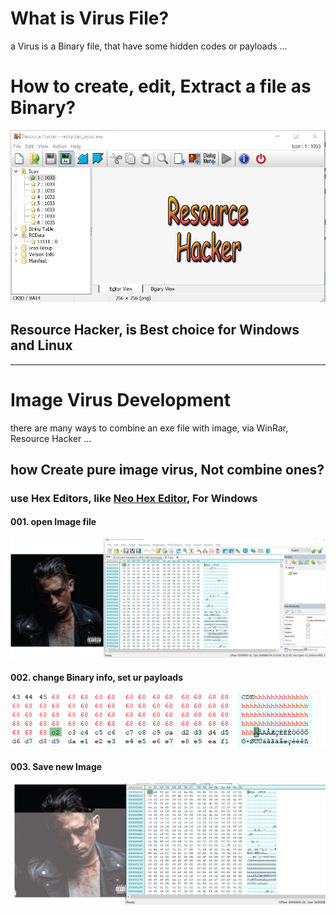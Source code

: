 <h1>What is Virus File?</h1>
<p>a Virus is a Binary file, that have some hidden codes or payloads ...</p>
<h1>How to create, edit, Extract a file as Binary?</h1>
<p>
<a href="https://www.linkedin.com/posts/kave-eyni-08060b59_crack-hack-windows-activity-6674760533045981184-qD42">
<img src="https://github.com/dewebdes/CYBER-MILITARY-GERMANY/blob/master/Antivirus%20Evasion/Image%20Virus/resourcehack.jpeg" />
</a>
  <h2>Resource Hacker, is Best choice for Windows and Linux</h2>
</p>
<hr>
<h1>Image Virus Development</h1>
<p>
there are many ways to combine an exe file with image, via WinRar, Resource Hacker ...
</p>
<h2>how Create pure image virus, Not combine ones?</h2>
<p>
  <h3>use Hex Editors, like <a href="https://github.com/dewebdes/CYBER-MILITARY-GERMANY/blob/master/Antivirus%20Evasion/Image%20Virus/ImageHexEdit.zip" title="Download Neo Hex Editor, Windows Free & Full ver."><b>Neo Hex Editor</b></a>, For Windows</h3>
</p>
<p>
<h4>001. open Image file</h4>
<img src="https://github.com/dewebdes/CYBER-MILITARY-GERMANY/blob/master/Antivirus%20Evasion/Image%20Virus/hex001.PNG" />
</p>
<h4>002. change Binary info, set ur payloads</h4>
<img src="https://github.com/dewebdes/CYBER-MILITARY-GERMANY/blob/master/Antivirus%20Evasion/Image%20Virus/hex002.PNG" />
</p>
<h4>003. Save new Image</h4>
<img src="https://github.com/dewebdes/CYBER-MILITARY-GERMANY/blob/master/Antivirus%20Evasion/Image%20Virus/hex003.PNG" />
</p>
